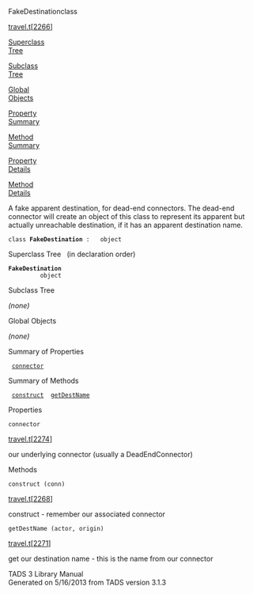 <span class="title">FakeDestination</span><span class="type">class</span>

[travel.t](../file/travel.t.html)\[[2266](../source/travel.t.html#2266)\]

[Superclass  
Tree](#_SuperClassTree_)

[Subclass  
Tree](#_SubClassTree_)

[Global  
Objects](#_ObjectSummary_)

[Property  
Summary](#_PropSummary_)

[Method  
Summary](#_MethodSummary_)

[Property  
Details](#_Properties_)

[Method  
Details](#_Methods_)

<div class="fdesc">

A fake apparent destination, for dead-end connectors. The dead-end
connector will create an object of this class to represent its apparent
but actually unreachable destination, if it has an apparent destination
name.

`class `**`FakeDestination`**` :   object`

</div>

<span id="_SuperClassTree_"></span>

<div class="mjhd">

<span class="hdln">Superclass Tree</span>   (in declaration order)

</div>

**`FakeDestination`**  
`         object`  
<span id="_SubClassTree_"></span>

<div class="mjhd">

<span class="hdln">Subclass Tree</span>  

</div>

*(none)* <span id="_ObjectSummary_"></span>

<div class="mjhd">

<span class="hdln">Global Objects</span>  

</div>

*(none)* <span id="_PropSummary_"></span>

<div class="mjhd">

<span class="hdln">Summary of Properties</span>  

</div>

` `[`connector`](#connector)`  `

<span id="_MethodSummary_"></span>

<div class="mjhd">

<span class="hdln">Summary of Methods</span>  

</div>

` `[`construct`](#construct)`  `[`getDestName`](#getDestName)`  `

<span id="_Properties_"></span>

<div class="mjhd">

<span class="hdln">Properties</span>  

</div>

<span id="connector"></span>

`connector`

[travel.t](../file/travel.t.html)\[[2274](../source/travel.t.html#2274)\]

<div class="desc">

our underlying connector (usually a DeadEndConnector)

</div>

<span id="_Methods_"></span>

<div class="mjhd">

<span class="hdln">Methods</span>  

</div>

<span id="construct"></span>

`construct (conn)`

[travel.t](../file/travel.t.html)\[[2268](../source/travel.t.html#2268)\]

<div class="desc">

construct - remember our associated connector

</div>

<span id="getDestName"></span>

`getDestName (actor, origin)`

[travel.t](../file/travel.t.html)\[[2271](../source/travel.t.html#2271)\]

<div class="desc">

get our destination name - this is the name from our connector

</div>

<div class="ftr">

TADS 3 Library Manual  
Generated on 5/16/2013 from TADS version 3.1.3

</div>
